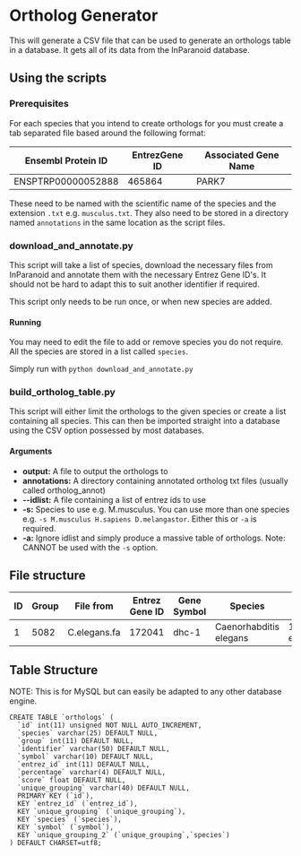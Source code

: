 # Ortholog Generator

This will generate a CSV file that can be used to generate an orthologs table in a database. It gets all of its data from the InParanoid database.

## Using the scripts

### Prerequisites

For each species that you intend to create orthologs for you must create a tab separated file based around the following format:

| Ensembl Protein ID | EntrezGene ID | Associated Gene Name |
|--------------------|---------------|----------------------|
| ENSPTRP00000052888 | 465864        | PARK7                |

These need to be named with the scientific name of the species and the extension `.txt` e.g. `musculus.txt`. They also need to be stored in a directory named `annotations` in the same location as the script files.

### download_and_annotate.py

This script will take a list of species, download the necessary files from InParanoid and annotate them with the necessary Entrez Gene ID's. It should not be hard to adapt this to suit another identifier if required.

This script only needs to be run once, or when new species are added.

#### Running

You may need to edit the file to add or remove species you do not require. All the species are stored in a list called `species`.

Simply run with `python download_and_annotate.py`

### build_ortholog_table.py

This script will either limit the orthologs to the given species or create a list containing all species. This can then be imported straight into a database using the CSV option possessed by most databases.

#### Arguments

- **output:** A file to output the orthologs to
- **annotations:** A directory containing annotated ortholog txt files (usually called ortholog_annot)
- **--idlist:** A file containing a list of entrez ids to use
- **-s:** Species to use e.g. M.musculus. You can use more than one species e.g. `-s M.musculus H.sapiens D.melangastor`. Either this or `-a` is required.
- **-a:** Ignore idlist and simply produce a massive table of orthologs. Note: CANNOT be used with the `-s` option.

## File structure

| ID | Group    | File from    | Entrez Gene ID | Gene Symbol | Species                | Unique grouping ID   | Score | Identifier | Percentage |
|----|----------|--------------|----------------|-------------|------------------------|------------------------|-------|------------|------------|
| 1  | 5082     | C.elegans.fa | 172041         | dhc-1       | Caenorhabditis elegans | 1-elegans:melanogaster | 1.000 | CE23997    | 100%       |

## Table Structure

NOTE: This is for MySQL but can easily be adapted to any other database engine.

```
CREATE TABLE `orthologs` (
  `id` int(11) unsigned NOT NULL AUTO_INCREMENT,
  `species` varchar(25) DEFAULT NULL,
  `group` int(11) DEFAULT NULL,
  `identifier` varchar(50) DEFAULT NULL,
  `symbol` varchar(10) DEFAULT NULL,
  `entrez_id` int(11) DEFAULT NULL,
  `percentage` varchar(4) DEFAULT NULL,
  `score` float DEFAULT NULL,
  `unique_grouping` varchar(40) DEFAULT NULL,
  PRIMARY KEY (`id`),
  KEY `entrez_id` (`entrez_id`),
  KEY `unique_grouping` (`unique_grouping`),
  KEY `species` (`species`),
  KEY `symbol` (`symbol`),
  KEY `unique_grouping_2` (`unique_grouping`,`species`)
) DEFAULT CHARSET=utf8;
```
